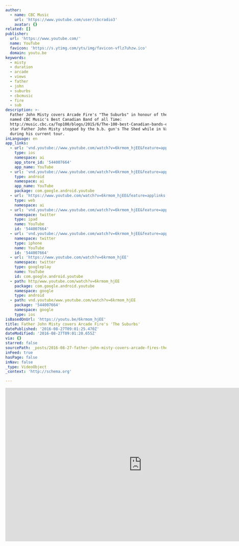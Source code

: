 ```yaml
---
author:
  - name: CBC Music
    url: 'https://www.youtube.com/user/cbcradio3'
    avatar: {}
related: []
publisher:
  url: 'https://www.youtube.com/'
  name: YouTube
  favicon: 'https://s.ytimg.com/yts/img/favicon-vflz7uhzw.ico'
  domain: youtu.be
keywords:
  - misty
  - duration
  - arcade
  - views
  - father
  - john
  - suburbs
  - cbcmusic
  - fire
  - sub
description: >-
  Father John Misty covers Arcade Fire's "The Suburbs" in honour of them being
  named CBC Music's Best Canadian Band of all Time:
  http://music.cbc.ca/Top100/blogs/2015/6/The-100-best-Canadian-bands-ever Indie
  star Father John Misty stopped by the b.b. gun's The Shed while in Vancouver
  during his current tour.
inLanguage: en
app_links:
  - url: 'vnd.youtube://www.youtube.com/watch?v=6krmom_hjEE&feature=applinks'
    type: ios
    namespace: ai
    app_store_id: '544007664'
    app_name: YouTube
  - url: 'vnd.youtube://www.youtube.com/watch?v=6krmom_hjEE&feature=applinks'
    type: android
    namespace: ai
    app_name: YouTube
    package: com.google.android.youtube
  - url: 'https://www.youtube.com/watch?v=6krmom_hjEE&feature=applinks'
    type: web
    namespace: ai
  - url: 'vnd.youtube://www.youtube.com/watch?v=6krmom_hjEE&feature=applinks'
    namespace: twitter
    type: ipad
    name: YouTube
    id: '544007664'
  - url: 'vnd.youtube://www.youtube.com/watch?v=6krmom_hjEE&feature=applinks'
    namespace: twitter
    type: iphone
    name: YouTube
    id: '544007664'
  - url: 'https://www.youtube.com/watch?v=6krmom_hjEE'
    namespace: twitter
    type: googleplay
    name: YouTube
    id: com.google.android.youtube
  - path: http/www.youtube.com/watch?v=6krmom_hjEE
    package: com.google.android.youtube
    namespace: google
    type: android
  - path: vnd.youtube/www.youtube.com/watch?v=6krmom_hjEE
    package: '544007664'
    namespace: google
    type: ios
isBasedOnUrl: 'https://youtu.be/6krmom_hjEE'
title: Father John Misty covers Arcade Fire's 'The Suburbs'
datePublished: '2016-08-27T09:01:25.470Z'
dateModified: '2016-08-27T09:01:20.655Z'
via: {}
starred: false
sourcePath: _posts/2016-08-27-father-john-misty-covers-arcade-fires-the-suburbs.md
inFeed: true
hasPage: false
inNav: false
_type: VideoObject
_context: 'http://schema.org'

---
```

<iframe src="https://cdn.embedly.com/widgets/media.html?src=https%3A%2F%2Fwww.youtube.com%2Fembed%2F6krmom_hjEE%3Ffeature%3Doembed&amp;url=http%3A%2F%2Fwww.youtube.com%2Fwatch%3Fv%3D6krmom_hjEE&amp;image=https%3A%2F%2Fi.ytimg.com%2Fvi%2F6krmom_hjEE%2Fhqdefault.jpg&amp;key=b7d04c9b404c499eba89ee7072e1c4f7&amp;type=text%2Fhtml&amp;schema=youtube" width="854" height="480" scrolling="no" frameborder="0" allowfullscreen="" style=""></iframe>